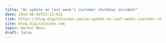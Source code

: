 ```yaml
---
title: "An update on last week's customer shutdown incident"
date: 2019-06-04T23:23:01Z
link: https://blog.digitalocean.com/an-update-on-last-weeks-customer-shutdown-incident/?utm_medium=RSS&utm_source=hune
site: blog.digitalocean.com
topic: Hacker News
draft: false
---
```


